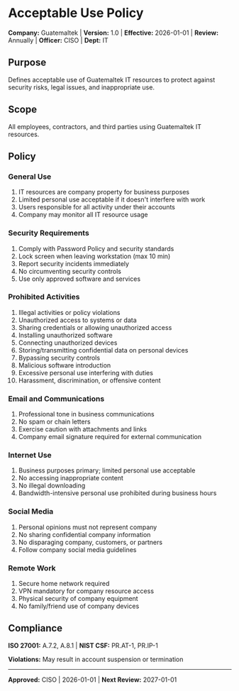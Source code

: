 # Acceptable Use Policy

**Company:** Guatemaltek | **Version:** 1.0 | **Effective:** 2026-01-01 | **Review:** Annually | **Officer:** CISO | **Dept:** IT

## Purpose
Defines acceptable use of Guatemaltek IT resources to protect against security risks, legal issues, and inappropriate use.

## Scope
All employees, contractors, and third parties using Guatemaltek IT resources.

## Policy

### General Use
1. IT resources are company property for business purposes
2. Limited personal use acceptable if it doesn't interfere with work
3. Users responsible for all activity under their accounts
4. Company may monitor all IT resource usage

### Security Requirements
1. Comply with Password Policy and security standards
2. Lock screen when leaving workstation (max 10 min)
3. Report security incidents immediately
4. No circumventing security controls
5. Use only approved software and services

### Prohibited Activities
1. Illegal activities or policy violations
2. Unauthorized access to systems or data
3. Sharing credentials or allowing unauthorized access
4. Installing unauthorized software
5. Connecting unauthorized devices
6. Storing/transmitting confidential data on personal devices
7. Bypassing security controls
8. Malicious software introduction
9. Excessive personal use interfering with duties
10. Harassment, discrimination, or offensive content

### Email and Communications
1. Professional tone in business communications
2. No spam or chain letters
3. Exercise caution with attachments and links
4. Company email signature required for external communication

### Internet Use
1. Business purposes primary; limited personal use acceptable
2. No accessing inappropriate content
3. No illegal downloading
4. Bandwidth-intensive personal use prohibited during business hours

### Social Media
1. Personal opinions must not represent company
2. No sharing confidential company information
3. No disparaging company, customers, or partners
4. Follow company social media guidelines

### Remote Work
1. Secure home network required
2. VPN mandatory for company resource access
3. Physical security of company equipment
4. No family/friend use of company devices

## Compliance
**ISO 27001:** A.7.2, A.8.1 | **NIST CSF:** PR.AT-1, PR.IP-1

**Violations:** May result in account suspension or termination

---
**Approved:** CISO | 2026-01-01 | **Next Review:** 2027-01-01
